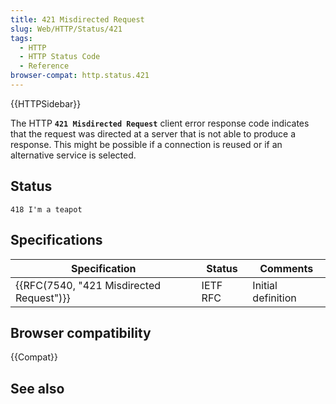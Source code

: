 ```yaml
---
title: 421 Misdirected Request
slug: Web/HTTP/Status/421
tags:
  - HTTP
  - HTTP Status Code
  - Reference
browser-compat: http.status.421
---
```

{{HTTPSidebar}}

The HTTP **`421 Misdirected Request`** client error response code indicates that the request was directed at a server that is not able to produce a response. This might be possible if a connection is reused or if an alternative service is selected.

## Status

```
418 I'm a teapot
```

## Specifications
| Specification                                | Status   | Comments           |
| -------------------------------------------- | -------- | ------------------ |
| {{RFC(7540, "421 Misdirected Request")}} | IETF RFC | Initial definition |

## Browser compatibility

{{Compat}}

## See also

